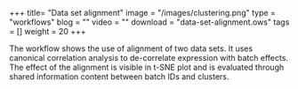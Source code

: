 +++
title= "Data set alignment"
image =  "/images/clustering.png"
type = "workflows"
blog =  ""
video = ""
download = "data-set-alignment.ows"
tags = []
weight = 20
+++

The workflow shows the use of alignment of two data sets. It uses canonical correlation analysis to de-correlate expression with batch effects. The effect of the alignment is visible in t-SNE plot and is evaluated through shared information content between batch IDs and clusters.














